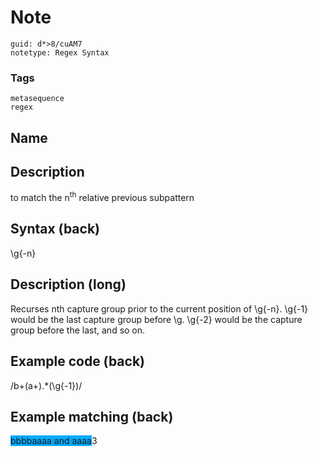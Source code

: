 # Note
```
guid: d*>8/cuAM7
notetype: Regex Syntax
```

### Tags
```
metasequence
regex
```

## Name


## Description
to match the n<sup>th</sup> relative previous subpattern

## Syntax (back)
<div>\g{-n}</div>

## Description (long)
<div><div>Recurses nth capture group prior to the current position of \g{-n}. \g{-1} would be the last capture group before \g. \g{-2} would be the capture group before the last, and so on.</div></div>

## Example code (back)
/b+(a+).*(\g{-1})/

## Example matching (back)
<div><span style="background-color: rgb(0, 170, 255);">bbbbaaaa and aaaa</span>3
</div>
